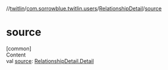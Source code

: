 //[twitlin](../../index.md)/[com.sorrowblue.twitlin.users](../index.md)/[RelationshipDetail](index.md)/[source](source.md)



# source  
[common]  
Content  
val [source](source.md): [RelationshipDetail.Detail](-detail/index.md)  



